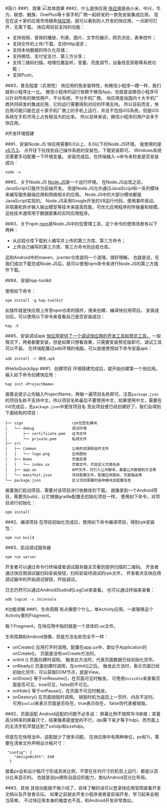 #简介
###1、效果
![具体效果](http://7xvzby.com1.z0.glb.clouddn.com/%E5%BF%AB%E5%BA%94%E7%94%A8GIF%E6%95%88%E6%9E%9C.gif)
###2、什么是快应用
[快应用](https://www.quickapp.cn/)是由小米、中兴、华为、联想、魅族、OnePlus等十家手机厂商一起研发的一款免安装集成应用。
现在在这十家的应用市场搜索[快应用](https://www.quickapp.cn/)，就可以看到别人开发的快应用，一点即可打开，无需下载。
快应用目前支持的功能：

- 支持视频、音频的播放，列表、图片、文字的展示，网页浏览，表单控件；
- 支持文件的上传/下载，支持Http请求；
- 支持本地数据的持久化存储；
- 支持微信、支付宝支付、第三方分享；
- 支持二维码扫描，地理位置监听，音量、亮度调节，设备信息获取等系统功能；
- 支持Push。


###3、普及程度（实用性）
快应用的免安装特性，和微信小程序一模一样，我们就和小程序比一比。
微信小程序的运行依赖于微信App，也就是说微信小程序可以针对所有的微信用户，不分系统，不分手机厂商。
快应用是由国内十大手机厂商共同研发的集成应用，它的运行需要得到对应的环境支持。
所以目前而言，快应用可能只能在这十家手机厂商上的手机上运行，并且不包括iOS系统，但是iOS系统在手机市场上占有相当大的比率。
所以总体来说，微信小程序的用户会多于快应用。



#开发环境搭建

###1、安装Node.JS
快应用需要6.0以上、8.0以下的Node.JS环境。
我使用的是[v6.11.3](https://nodejs.org/en/blog/release/v6.11.3/)。
点开往下拉找到自己操作系统的安装包，下载安装即可。
Windows系统还需要手动配置一下环境变量。
安装完成后，在终端输入-v命令来检查是否安装成功：
```
node -v
```

###2、关于Node.JS
[Node.JS](https://zh.wikipedia.org/wiki/Node.JS)是一个运行环境。
在Node.JS出现之前，JavaScript只能作为前端开发。
但是Node.JS允许通过JavaScript和一系列模块来编写服务器端应用和网络相关的应用。
Node.JS中的大部分模块都是JavaScript实现的。
Node.JS采用Google开发的V8运行代码，使用事件驱动、非阻塞和异步输入输出模型等技术来提高性能，可优化应用程序的传输量和规模。这些技术通常用于数据密集的实时应用程序。

###3、关于npm
[npm](http://www.runoob.com/nodejs/nodejs-npm.html)是Node.JS中的包管理工具，这个命令的使用场景有以下两种：

- 从远程仓库下载别人编写并上传的第三方库、第三方命令；
- 上传自己编写的第三方库、第三方命令到远程仓库。

这和Android中的maven、jcenter仓库是同一个道理，很好理解。
也就是说，在我们成功下载完成Node.JS后，就可以使用npm命令来进行Node.JS的第三方插件下载。

###4、安装hap-toolkit

使用如下命令：
```
npm install -g hap-toolkit
```
此插件就是快应用上传至npm仓库的插件，用来创建、编译快应用项目。
安装成功后，可以使用以下命令来查看自己是否安装成功：
```
hap -V
```

###5、安装调试apk
[快应用提供了一个调试快应用的开发工具和预览工具。](https://www.quickapp.cn/docCenter/post/69)
一般情况下，两者都要安装，但是如果只想看效果，只需要安装预览版即可，调试工具可以不装。
在终端配置过adb环境的电脑，可以直接使用如下命令安装apk：
```
adb install -r 路径.apk
```

#HelloQuickApp
###1、创建项目
环境搭建完成后，就开始创建第一个快应用。
输入如下命令创建快应用：
```
hap init <ProjectName>
```
接着会提示让你输入ProjectName，再输一遍项目名称即可，注意`package.json`的项目名称不支持中文，所以项目名称最后不要使用中文，如果使用中文，需要在init完成后，去`package.json`中更改项目名
至此项目便已经创建好了，我们会得到下面结构的项目：
```
├── sign                      rpk包签名模块
│   └── debug                 调试环境
│       ├── certificate.pem   证书文件
│       └── private.pem       私钥文件
├── src
│   ├── Common                公用的资源和组件文件
│   │   └── logo.png          应用图标
│   ├── Demo                  页面目录
│   |   └── index.ux          页面文件，可自定义页面名称
│   ├── app.ux                APP文件，可引入公共脚本，暴露公共数据和方法等
│   └── manifest.json         项目配置文件，配置应用图标、页面路由等
└── package.json              定义项目需要的各种模块及配置信息
```
接着我们启动项目，需要对该项目进行依赖库的下载。
就像拿到一个Android项目，需要先build，让它根据gradle配置去初始化项目一样。
使用如下命令，对项目进行初始化：
```
npm install
```
###2、编译项目
在项目初始化完成后，使用如下命令编译项目，得到rpk安装包：
```
npm run build
```
###3、启动调试服务器
```
npm run server
```
开发者可以通过命令行终端或者调试服务器主页看到提供扫描的二维码。
开发者通过快应用调试器扫码安装按钮，扫码安装待调试的rpk文件。
开发者点击快应用调试器中的开始调试按钮，开始调试。

日志仍然可以通过AndroidStudio的LogCat来查看。
也可以通过终端来查看：
```
adb logcat -s JsConsole
```

#功能讲解
###1、生命周期
有点像那个什么，单Activity应用，一直替换这个Activity里的Fragment。

每个Fragment，在快应用中指的就是一个具体的.ux文件。

生命周期和Android很像，但是方法名称完全不一样：

- onCreate()
    应用打开时调用，配置在app.ux中，类似于Application的onCreate()。
    页面是没有onCreate方法的。
- onInit ()
    页面创建时调用。
    触发此方法时，代表页面数据已经初始化完毕。
- onReady()
    页面创建时调用，在onInit()之后。
    触发此方法时，表示页面已经初始化完毕，可以获取DOM节点，就是View。
- onShow()
    等于onResume()，在页面可见时触发。
    可使用`$visible`来查看页面是否可见，true可见，false则不可见。
- onHide()
    等于onPause()，在页面不可见时触发。
- onDestory()
    在页面销毁时调用。
    销毁时机为返回上一页时、内存不足时。
    可用`$valid`来表示页面是否存在，true表示存在， false则代表被销毁。

###2、页面适配
Android适配的问题不必多说：
屏幕比例不按照16:9来做；拿着高分辨率的屏幕尺寸，结果像素密度低的不行，dpi算下来才等于hdpi，而市面上的主流手机早就达到了xxhdpi和xxxhdpi。

但是在在快用当中，适配就少了很多问题。
在快应用中有两种单位，px和%，需要在清单文件声明设计稿尺寸：
```
 "config": {
    "designWidth": 640
  }

```
接着px会和设计稿尺寸形成具体比例，不管在任何尺寸的机型上运行，都是以百分比来显示的。
也就是说px拥有自适应的能力，类似Android百分比布局。

###3、其他
其他功能就不做介绍了，具体了解的话可以登录快应用官网查看开发文档以及开发者论坛。
如果之前就会开发小程序或者是前端开发，学习起来会相当简单。
不过快应用本身的难度也不高，和Android开发非常类似。



